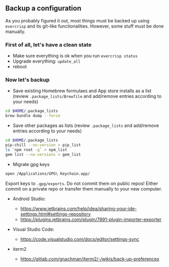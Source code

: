 ## Backup a configuration

As you probably figured it out, most things must be backed up using `evercrisp` and its git-like functionalities. However, some stuff must be done manually.
  
### First of all, let's have a clean state

- Make sure everything is ok when you run `evercrisp status`
- Upgrade everything: `update_all`
- reboot

### Now let's backup

- Save existing Homebrew formulaes and App store installs as a list (review `.package_lists/Brewfile` and add/remove entries according to your needs)
```sh
cd $HOME/.package_lists
brew bundle dump --force
```

- Save other packages as lists (review `.package_lists` and add/remove entries according to your needs)
```sh
cd $HOME/.package_lists
pip-chill --no-version > pip_list
ls `npm root -g` > npm_list
gem list --no-versions > gem_list
```

- Migrate gpg keys
```sh
open /Applications/GPG\ Keychain.app/
```

Export keys to `.gpg/exports`. Do not commit them on public repos! Either commit on a private repo or transfer them manually to your new computer.

- Android Studio:
  - https://www.jetbrains.com/help/idea/sharing-your-ide-settings.html#settings-repository
  - https://plugins.jetbrains.com/plugin/7891-plugin-importer-exporter

- Visual Studio Code:
  - https://code.visualstudio.com/docs/editor/settings-sync

- iterm2
  - https://gitlab.com/gnachman/iterm2/-/wikis/back-up-preferences
